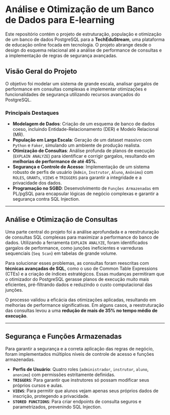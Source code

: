 # Análise e Otimização de um Banco de Dados para E-learning

Este repositório contém o projeto de estruturação, população e otimização de um banco de dados PostgreSQL para a **TechEduStream**, uma plataforma de educação online focada em tecnologia. O projeto abrange desde o design do esquema relacional até a análise de performance de consultas e a implementação de regras de segurança avançadas.

## Visão Geral do Projeto

O objetivo foi modelar um sistema de grande escala, analisar gargalos de performance em consultas complexas e implementar otimizações e funcionalidades de segurança utilizando recursos avançados do PostgreSQL.

### Principais Destaques

  * **Modelagem de Dados**: Criação de um esquema de banco de dados coeso, incluindo Entidade-Relacionamento (DER) e Modelo Relacional (MR).
  * **População em Larga Escala**: Geração de um dataset massivo com `Python` e `Faker`, simulando um ambiente de produção realista.
  * **Otimização de Consultas**: Análise profunda de planos de execução (`EXPLAIN ANALYZE`) para identificar e corrigir gargalos, resultando em **melhorias de performance de até 45%**.
  * **Segurança e Controle de Acesso**: Implementação de um sistema robusto de perfis de usuário (`Admin`, `Instrutor`, `Aluno`, `Anônimo`) com `ROLES`, `GRANTs`, `VIEWS` e `TRIGGERS` para garantir a integridade e a privacidade dos dados.
  * **Programação no SGBD**: Desenvolvimento de `Funções Armazenadas` em PL/pgSQL para encapsular lógicas de negócio complexas e garantir a segurança contra SQL Injection.

-----

## Análise e Otimização de Consultas

Uma parte central do projeto foi a análise aprofundada e a reestruturação de consultas SQL complexas para maximizar a performance do banco de dados. Utilizando a ferramenta `EXPLAIN ANALYZE`, foram identificados gargalos de performance, como junções ineficientes e varreduras sequenciais (`Seq Scan`) em tabelas de grande volume.

Para solucionar esses problemas, as consultas foram reescritas com **técnicas avançadas de SQL**, como o uso de Common Table Expressions (CTEs) e a criação de índices estratégicos. Essas mudanças permitiram que o otimizador do PostgreSQL gerasse planos de execução muito mais eficientes, pré-filtrando dados e reduzindo o custo computacional das junções.

O processo validou a eficácia das otimizações aplicadas, resultando em melhorias de performance significativas. Em alguns casos, a reestruturação das consultas levou a uma **redução de mais de 35% no tempo médio de execução**.

-----

## Segurança e Funções Armazenadas

Para garantir a segurança e a correta aplicação das regras de negócio, foram implementados múltiplos níveis de controle de acesso e funções armazenadas.

  * **Perfis de Usuário**: Quatro roles (`administrador`, `instrutor`, `aluno`, `anonimo`) com permissões estritamente definidas.
  * **`TRIGGERS`**: Para garantir que instrutores só possam modificar seus próprios cursos e aulas.
  * **`VIEWS`**: Para permitir que alunos vejam apenas seus próprios dados de inscrição, protegendo a privacidade.
  * **`STORED FUNCTIONS`**: Para criar endpoints de consulta seguros e parametrizados, prevenindo SQL Injection.
